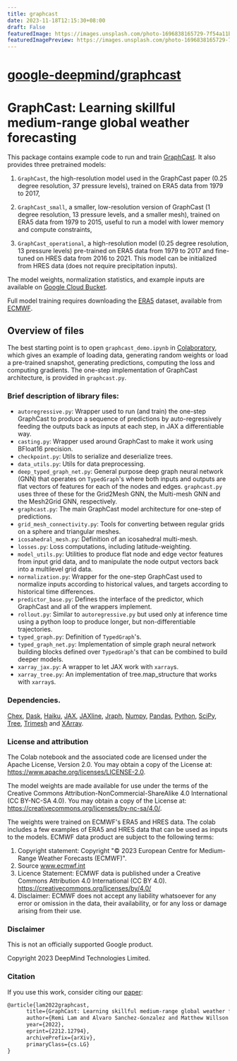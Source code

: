```yaml
---
title: graphcast
date: 2023-11-18T12:15:30+08:00
draft: False
featuredImage: https://images.unsplash.com/photo-1696838165729-7f54a11bc4a4?ixid=M3w0NjAwMjJ8MHwxfHJhbmRvbXx8fHx8fHx8fDE3MDAyODA5MTR8&ixlib=rb-4.0.3
featuredImagePreview: https://images.unsplash.com/photo-1696838165729-7f54a11bc4a4?ixid=M3w0NjAwMjJ8MHwxfHJhbmRvbXx8fHx8fHx8fDE3MDAyODA5MTR8&ixlib=rb-4.0.3
---
```


# [google-deepmind/graphcast](https://github.com/google-deepmind/graphcast)

# GraphCast: Learning skillful medium-range global weather forecasting

This package contains example code to run and train [GraphCast](https://arxiv.org/abs/2212.12794).
It also provides three pretrained models:

1.  `GraphCast`, the high-resolution model used in the GraphCast paper (0.25 degree
resolution, 37 pressure levels), trained on ERA5 data from 1979 to 2017,

2.  `GraphCast_small`, a smaller, low-resolution version of GraphCast (1 degree
resolution, 13 pressure levels, and a smaller mesh), trained on ERA5 data from
1979 to 2015, useful to run a model with lower memory and compute constraints,

3.  `GraphCast_operational`, a high-resolution model (0.25 degree resolution, 13
pressure levels) pre-trained on ERA5 data from 1979 to 2017 and fine-tuned on
HRES data from 2016 to 2021. This model can be initialized from HRES data (does
not require precipitation inputs).

The model weights, normalization statistics, and example inputs are available on [Google Cloud Bucket](https://console.cloud.google.com/storage/browser/dm_graphcast).

Full model training requires downloading the
[ERA5](https://www.ecmwf.int/en/forecasts/datasets/reanalysis-datasets/era5)
dataset, available from [ECMWF](https://www.ecmwf.int/).

## Overview of files

The best starting point is to open `graphcast_demo.ipynb` in [Colaboratory](https://colab.research.google.com/github/deepmind/graphcast/blob/master/graphcast_demo.ipynb), which gives an
example of loading data, generating random weights or load a pre-trained
snapshot, generating predictions, computing the loss and computing gradients.
The one-step implementation of GraphCast architecture, is provided in
`graphcast.py`.

### Brief description of library files:

*   `autoregressive.py`: Wrapper used to run (and train) the one-step GraphCast
    to produce a sequence of predictions by auto-regressively feeding the
    outputs back as inputs at each step, in JAX a differentiable way.
*   `casting.py`: Wrapper used around GraphCast to make it work using
    BFloat16 precision.
*   `checkpoint.py`: Utils to serialize and deserialize trees.
*   `data_utils.py`: Utils for data preprocessing.
*   `deep_typed_graph_net.py`: General purpose deep graph neural network (GNN)
    that operates on `TypedGraph`'s where both inputs and outputs are flat
    vectors of features for each of the nodes and edges. `graphcast.py` uses
    three of these for the Grid2Mesh GNN, the Multi-mesh GNN and the Mesh2Grid
    GNN, respectively.
*   `graphcast.py`: The main GraphCast model architecture for one-step of
    predictions.
*   `grid_mesh_connectivity.py`: Tools for converting between regular grids on a
    sphere and triangular meshes.
*   `icosahedral_mesh.py`: Definition of an icosahedral multi-mesh.
*   `losses.py`: Loss computations, including latitude-weighting.
*   `model_utils.py`: Utilities to produce flat node and edge vector features
    from input grid data, and to manipulate the node output vectors back
    into a multilevel grid data.
*   `normalization.py`: Wrapper for the one-step GraphCast used to normalize
    inputs according to historical values, and targets according to historical
    time differences.
*   `predictor_base.py`: Defines the interface of the predictor, which GraphCast
    and all of the wrappers implement.
*   `rollout.py`: Similar to `autoregressive.py` but used only at inference time
    using a python loop to produce longer, but non-differentiable trajectories.
*   `typed_graph.py`: Definition of `TypedGraph`'s.
*   `typed_graph_net.py`: Implementation of simple graph neural network
    building blocks defined over `TypedGraph`'s that can be combined to build
    deeper models.
*   `xarray_jax.py`: A wrapper to let JAX work with `xarray`s.
*   `xarray_tree.py`: An implementation of tree.map_structure that works with
    `xarray`s.


### Dependencies.

[Chex](https://github.com/deepmind/chex),
[Dask](https://github.com/dask/dask),
[Haiku](https://github.com/deepmind/dm-haiku),
[JAX](https://github.com/google/jax),
[JAXline](https://github.com/deepmind/jaxline),
[Jraph](https://github.com/deepmind/jraph),
[Numpy](https://numpy.org/),
[Pandas](https://pandas.pydata.org/),
[Python](https://www.python.org/),
[SciPy](https://scipy.org/),
[Tree](https://github.com/deepmind/tree),
[Trimesh](https://github.com/mikedh/trimesh) and
[XArray](https://github.com/pydata/xarray).


### License and attribution

The Colab notebook and the associated code are licensed under the Apache
License, Version 2.0. You may obtain a copy of the License at:
https://www.apache.org/licenses/LICENSE-2.0.

The model weights are made available for use under the terms of the Creative
Commons Attribution-NonCommercial-ShareAlike 4.0 International
(CC BY-NC-SA 4.0). You may obtain a copy of the License at:
https://creativecommons.org/licenses/by-nc-sa/4.0/.

The weights were trained on ECMWF's ERA5 and HRES data. The colab includes a few
examples of ERA5 and HRES data that can be used as inputs to the models.
ECMWF data product are subject to the following terms:

1. Copyright statement: Copyright "© 2023 European Centre for Medium-Range Weather Forecasts (ECMWF)".
2. Source www.ecmwf.int
3. Licence Statement: ECMWF data is published under a Creative Commons Attribution 4.0 International (CC BY 4.0). https://creativecommons.org/licenses/by/4.0/
4. Disclaimer: ECMWF does not accept any liability whatsoever for any error or omission in the data, their availability, or for any loss or damage arising from their use.

### Disclaimer

This is not an officially supported Google product.

Copyright 2023 DeepMind Technologies Limited.

### Citation

If you use this work, consider citing our [paper](https://arxiv.org/abs/2212.12794):

```latex
@article{lam2022graphcast,
      title={GraphCast: Learning skillful medium-range global weather forecasting},
      author={Remi Lam and Alvaro Sanchez-Gonzalez and Matthew Willson and Peter Wirnsberger and Meire Fortunato and Alexander Pritzel and Suman Ravuri and Timo Ewalds and Ferran Alet and Zach Eaton-Rosen and Weihua Hu and Alexander Merose and Stephan Hoyer and George Holland and Jacklynn Stott and Oriol Vinyals and Shakir Mohamed and Peter Battaglia},
      year={2022},
      eprint={2212.12794},
      archivePrefix={arXiv},
      primaryClass={cs.LG}
}
```
